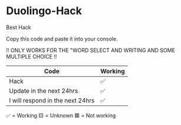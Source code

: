 # Duolingo-Hack
Best Hack

Copy this code and paste it into your console. 

!! ONLY WORKS FOR THE "WORD SELECT AND WRITING AND SOME MULTIPLE CHOICE !!

| Code |   Working        |
| ------- | ------------------ |
| Hack  | ✅ |
| Update in the next 24hrs | ✅ |
| I will respond in the next 24hrs | ✅ |

✅ = Working
🟨 = Unknown
🟥 = Not working
